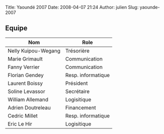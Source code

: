 Title: Yaoundé 2007
Date: 2008-04-07 21:24
Author: julien
Slug: yaounde-2007

Equipe
------

</p>
<table border="0">
</p>
<p>
<thead>
</p>
<p>
<tr>
</p>
<p>
<th>
Nom

</th>
</p>
<p>
<th>
Role

</th>
</p>
<p>
</tr>
</p>
<p>
</thead>
</p>
<p>
<tr>
</p>
<p>
<td>
Nelly Kuipou-Wegang

</td>
</p>
<p>
<td>
Trésorière

</td>
</p>
<p>
</tr>
</p>
<p>
<tr>
</p>
<p>
<td>
Marie Grimault

</td>
</p>
<p>
<td>
Communication

</td>
</p>
<p>
</tr>
</p>
<p>
<tr>
</p>
<p>
<td>
Fanny Verrier

</td>
</p>
<p>
<td>
Communication

</td>
</p>
<p>
</tr>
</p>
<p>
<tr>
</p>
<p>
<td>
Florian Gendey

</td>
</p>
<p>
<td>
Resp. informatique

</td>
</p>
<p>
</tr>
</p>
<p>
<tr>
</p>
<p>
<td>
Laurent Boissy

</td>
</p>
<p>
<td>
Président

</td>
</p>
<p>
</tr>
</p>
<p>
<tr>
</p>
<p>
<td>
Soline Levassor

</td>
</p>
<p>
<td>
Secrétaire

</td>
</p>
<p>
</tr>
</p>
<p>
<tr>
</p>
<p>
<td>
William Allemand

</td>
</p>
<p>
<td>
Logisitique

</td>
</p>
<p>
</tr>
</p>
<p>
<tr>
</p>
<p>
<td>
Adrien Doutreleau

</td>
</p>
<p>
<td>
Financement

</td>
</p>
<p>
</tr>
</p>
<p>
<tr>
</p>
<p>
<td>
Cedric Millet

</td>
</p>
<p>
<td>
Resp. informatique

</td>
</p>
<p>
</tr>
</p>
<p>
<tr>
</p>
<p>
<td>
Eric Le Hir

</td>
</p>
<p>
<td>
Logisitique

</td>
</p>
<p>
</tr>
</p>
<p>
</table>
</p>

